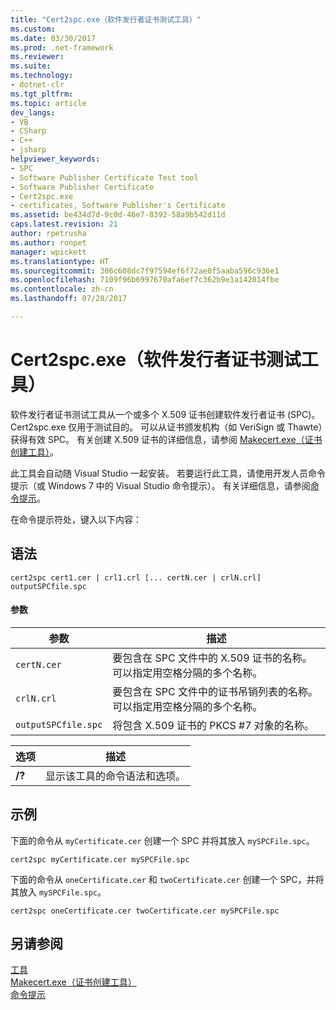 ```yaml
---
title: "Cert2spc.exe（软件发行者证书测试工具）"
ms.custom: 
ms.date: 03/30/2017
ms.prod: .net-framework
ms.reviewer: 
ms.suite: 
ms.technology:
- dotnet-clr
ms.tgt_pltfrm: 
ms.topic: article
dev_langs:
- VB
- CSharp
- C++
- jsharp
helpviewer_keywords:
- SPC
- Software Publisher Certificate Test tool
- Software Publisher Certificate
- Cert2spc.exe
- certificates, Software Publisher's Certificate
ms.assetid: be434d7d-9c0d-46e7-8392-58a9b542d11d
caps.latest.revision: 21
author: rpetrusha
ms.author: ronpet
manager: wpickett
ms.translationtype: HT
ms.sourcegitcommit: 306c608dc7f97594ef6f72ae0f5aaba596c936e1
ms.openlocfilehash: 7109f96b6997670afa6ef7c362b9e1a142014fbe
ms.contentlocale: zh-cn
ms.lasthandoff: 07/28/2017

---
```

# <a name="cert2spcexe-software-publisher-certificate-test-tool"></a>Cert2spc.exe（软件发行者证书测试工具）
软件发行者证书测试工具从一个或多个 X.509 证书创建软件发行者证书 (SPC)。 Cert2spc.exe 仅用于测试目的。 可以从证书颁发机构（如 VeriSign 或 Thawte）获得有效 SPC。 有关创建 X.509 证书的详细信息，请参阅 [Makecert.exe（证书创建工具）](http://msdn.microsoft.com/library/b0343f8e-9c41-4852-a85c-f8a0c408cf0d)。  
  
 此工具会自动随 Visual Studio 一起安装。 若要运行此工具，请使用开发人员命令提示（或 Windows 7 中的 Visual Studio 命令提示）。 有关详细信息，请参阅[命令提示](../../../docs/framework/tools/developer-command-prompt-for-vs.md)。  
  
 在命令提示符处，键入以下内容：  
  
## <a name="syntax"></a>语法  
  
```  
cert2spc cert1.cer | crl1.crl [... certN.cer | crlN.crl] outputSPCfile.spc  
```  
  
#### <a name="parameters"></a>参数  
  
|参数|描述|  
|--------------|-----------------|  
|`certN.cer`|要包含在 SPC 文件中的 X.509 证书的名称。 可以指定用空格分隔的多个名称。|  
|`crlN.crl`|要包含在 SPC 文件中的证书吊销列表的名称。 可以指定用空格分隔的多个名称。|  
|`outputSPCfile.spc`|将包含 X.509 证书的 PKCS #7 对象的名称。|  
  
|选项|描述|  
|------------|-----------------|  
|**/?**|显示该工具的命令语法和选项。|  
  
## <a name="examples"></a>示例  
 下面的命令从 `myCertificate.cer` 创建一个 SPC 并将其放入 `mySPCFile.spc`。  
  
```  
cert2spc myCertificate.cer mySPCFile.spc  
```  
  
 下面的命令从 `oneCertificate.cer` 和 `twoCertificate.cer` 创建一个 SPC，并将其放入 `mySPCFile.spc`。  
  
```  
cert2spc oneCertificate.cer twoCertificate.cer mySPCFile.spc  
```  
  
## <a name="see-also"></a>另请参阅  
 [工具](../../../docs/framework/tools/index.md)   
 [Makecert.exe（证书创建工具）](http://msdn.microsoft.com/library/b0343f8e-9c41-4852-a85c-f8a0c408cf0d)   
 [命令提示](../../../docs/framework/tools/developer-command-prompt-for-vs.md)

